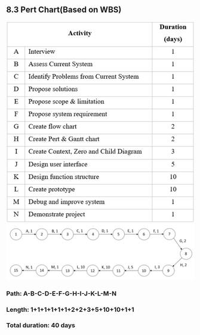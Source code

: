 ## 8.3 Pert Chart(Based on WBS)

<img src = "image8.0/Pert1.jpg" width = "600" >
<img src = "image8.0/Pert2.jpg" width = "600" >


### Path: A-B-C-D-E-F-G-H-I-J-K-L-M-N
### Length: 1+1+1+1+1+1+2+2+3+5+10+10+1+1
### Total duration: 40 days
